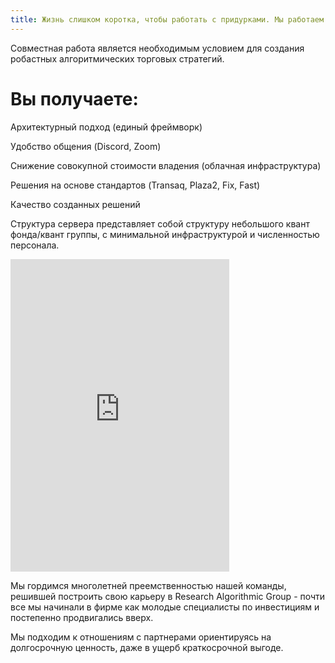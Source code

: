 ```yaml
---
title: Жизнь слишком коротка, чтобы работать с придурками. Мы работаем с хорошими людьми, чтобы построить отличный бизнес
---
```


Совместная работа является необходимым условием для создания робастных алгоритмических торговых стратегий. 

# Вы получаете:

Архитектурный подход (единый фреймворк)

Удобство общения (Discord, Zoom)

Снижение совокупной стоимости владения (облачная инфраструктура)

Решения на основе стандартов (Transaq, Plaza2, Fix, Fast)

Качество созданных решений

Структура сервера представляет собой структуру небольшого квант фонда/квант группы, с минимальной инфраструктурой и численностью персонала.

<iframe src="https://discord.com/widget?id=845947068874096660&theme=dark" width="350" height="500" allowtransparency="true" frameborder="0" sandbox="allow-popups allow-popups-to-escape-sandbox allow-same-origin allow-scripts"></iframe>

Мы гордимся многолетней преемственностью нашей команды, решившей построить свою карьеру в Research Algorithmic Group - почти все мы начинали в фирме как молодые специалисты по инвестициям и постепенно продвигались вверх.

Мы подходим к отношениям с партнерами ориентируясь на долгосрочную ценность, даже в ущерб краткосрочной выгоде.
